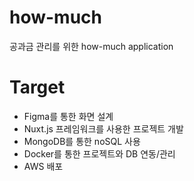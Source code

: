 # how-much
 공과금 관리를 위한 how-much application

# Target

- Figma를 통한 화면 설계
- Nuxt.js 프레임워크를 사용한 프로젝트 개발
- MongoDB를 통한 noSQL 사용
- Docker를 통한 프로젝트와 DB 연동/관리
- AWS 배포

